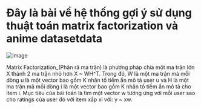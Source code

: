 # Đây là bài về hệ thống gợi ý sử dụng thuật toán matrix factorization và anime datasetdata
![image](https://user-images.githubusercontent.com/86063811/123987753-a4ca5000-d9f1-11eb-80bc-ce6eac5a2ee4.png)


Matrix Factorization_(Phân rã ma trận) là phương pháp chia một ma trận lớn X thành 2 ma trận nhỏ hơn X ~ WH^T. Trong đó, W là một ma trận mà mỗi dòng u là một vector bao gồm K nhân tố tiềm ẩn mô tả user u và H là một ma trận mà mỗi dòng i là một vector bao gồm K nhân tố tiềm ẩn mô tả cho item i.
Mục tiêu của bài toán là tìm một vector w tương ứng với mỗi user sao cho ratings của user đó với item xấp xỉ với: y ~ xw.


